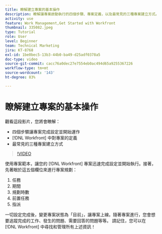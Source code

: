 ```yaml
---
title: 瞭解建立專案的基本操作
description: 瞭解讓專案啟動執行的四個步驟、專案定義，以及最常見的三種專案建立方式。
activity: use
feature: Work Management,Get Started with Workfront
thumbnail: 335082.jpeg
type: Tutorial
role: User
level: Beginner
team: Technical Marketing
jira: KT-8768
exl-id: 1be0bec5-13b3-44b0-ba49-d25adf0378a5
doc-type: video
source-git-commit: cacc76a0dec27e7554eb0ac494d65a9255367226
workflow-type: tm+mt
source-wordcount: '143'
ht-degree: 83%

---
```


# 瞭解建立專案的基本操作

觀看這段影片，您將會瞭解：

* 四個步驟讓專案完成設定並開始運作
* [!DNL Workfront] 中對專案的定義
* 最常見的三種專案建立方式

>[!VIDEO](https://video.tv.adobe.com/v/335082/?quality=12&learn=on)

使用專案範本，讓您的 [!DNL  Workfront] 專案迅速完成設定並開始執行。接著，先著眼於這五個欄位來進行專案規劃：

1. 任務
1. 期間
1. 規劃時數
1. 前置任務
1. 指派

一切設定完成後，變更專案狀態為「目前」，讓專案上線。隨著專案進行，您會想要追蹤完成的工作、發生的問題、需要回答的問題等等。 請記住，您可以在 [!DNL Workfront] 中尋找和管理所有上述資訊！
